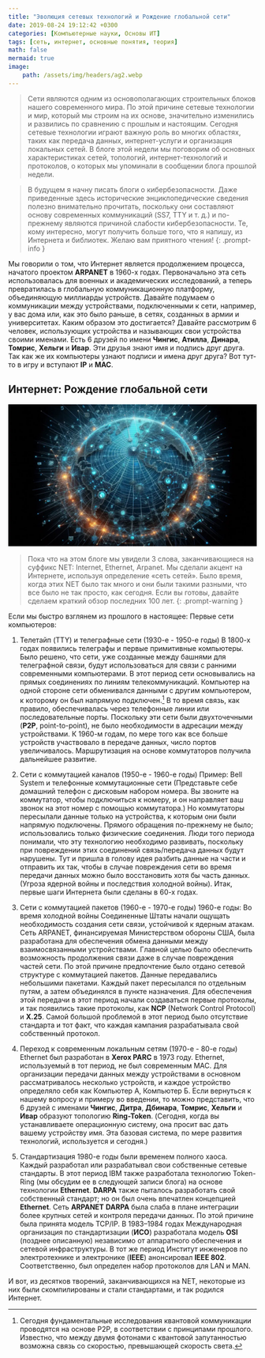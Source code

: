 ```yaml
---
title: "Эволюция сетевых технологий и Рождение глобальной сети"
date: 2019-08-24 19:12:42 +0300
categories: [Компьютерные науки, Основы ИТ]
tags: [сеть, интернет, основные понятия, теория]
math: false
mermaid: true
image:
    path: /assets/img/headers/ag2.webp
---
```


> Сети являются одним из основополагающих строительных блоков нашего современного мира. По этой причине сетевые технологии и мир, который мы строим на их основе, значительно изменились и развились по сравнению с прошлым и настоящим. Сегодня сетевые технологии играют важную роль во многих областях, таких как передача данных, интернет-услуги и организация локальных сетей. В блоге этой недели мы поговорим об основных характеристиках сетей, топологий, интернет-технологий и протоколов, о которых мы упоминали в сообщении блога прошлой недели.

> В будущем я начну писать блоги о кибербезопасности. Даже приведенные здесь исторические энциклопедические сведения полезно внимательно прочитать, поскольку они составляют основу современных коммуникаций (SS7, TTY и т. д.) и по-прежнему являются причиной слабости кибербезопасности. Те, кому интересно, могут получить больше того, что я напишу, из Интернета и библиотек. Желаю вам приятного чтения!
{: .prompt-info }

Мы говорили о том, что Интернет является продолжением процесса, начатого проектом **ARPANET** в 1960-х годах. Первоначально эта сеть использовалась для военных и академических исследований, а теперь превратилась в глобальную коммуникационную платформу, объединяющую миллиарды устройств. Давайте подумаем о коммуникации между устройствами, подключенными к сети, например, у вас дома или, как это было раньше, в сетях, созданных в армии и университетах. Каким образом это достигается? Давайте рассмотрим 6 человек, использующих устройства и называющих свои устройства своими именами. Есть 6 друзей по имени **Чингис**, **Атилла**, **Динара**, **Томрис**, **Хельги** и **Ивар**. Эти друзья знают имя и подпись друг друга. Так как же их компьютеры узнают подписи и имена друг друга? Вот тут-то в игру и вступают **IP** и **MAC**.

## Интернет: Рождение глобальной сети

![body](/assets/img/headers/bodies/ag2.1.webp)

> Пока что на этом блоге мы увидели 3 слова, заканчивающиеся на суффикс NET: Internet, Ethernet, Arpanet.
Мы сделали акцент на Интернете, используя определение «сеть сетей». Было время, когда этих NET было так много и они были такими разными, что все было не так просто, как сегодня. Если вы готовы, давайте сделаем краткий обзор последних 100 лет.
{: .prompt-warning }

Если мы быстро взглянем из прошлого в настоящее: Первые сети компьютеров:


1. Телетайп (TTY) и телеграфные сети (1930-е - 1950-е годы)
В 1800-х годах появились телеграфы и первые примитивные компьютеры. Было решено, что сети, уже созданные между башнями для телеграфной связи, будут использоваться для связи с ранними современными компьютерами. В этот период сети основывались на прямых соединениях по линиям телекоммуникаций. Компьютер на одной стороне сети обменивался данными с другим компьютером, к которому он был напрямую подключен.[^fn-nth-1] В то время связь, как правило, обеспечивалась через телефонные линии или последовательные порты. Поскольку эти сети были двухточечными (**P2P**, point-to-point), не было необходимости в адресации между устройствами. К 1960-м годам, по мере того как все больше устройств участвовало в передаче данных, число портов увеличивалось. Маршрутизация на основе коммутаторов получила дальнейшее развитие.

2. Сети с коммутацией каналов (1950-е - 1960-е годы)
Пример: Bell System и телефонные коммутационные сети
(Представьте себе домашний телефон с дисковым набором номера. Вы звоните на коммутатор, чтобы подключиться к номеру, и он направляет ваш звонок на этот номер с помощью коммутатора.) Но коммутаторы пересылали данные только на устройства, к которым они были напрямую подключены. Прямого обращения по-прежнему не было; использовались только физические соединения. Люди того периода понимали, что эту технологию необходимо развивать, поскольку при повреждении этих соединений связь/передача данных будут нарушены. Тут и пришла в голову идея разбить данные на части и отправить их так, чтобы в случае повреждения сети во время передачи данных можно было восстановить хотя бы часть данных. (Угроза ядерной войны и последствия холодной войны). Итак, первые шаги Интернета были сделаны в 60-х годах.

3. Сети с коммутацией пакетов (1960-е - 1970-е годы)
1960-е годы: Во время холодной войны Соединенные Штаты начали ощущать необходимость создания сети связи, устойчивой к ядерным атакам. Сеть ARPANET, финансируемая Министерством обороны США, была разработана для обеспечения обмена данными между взаимосвязанными устройствами. Главной целью было обеспечить возможность продолжения связи даже в случае повреждения частей сети. По этой причине предпочтение было отдано сетевой структуре с коммутацией пакетов. Данные передавались небольшими пакетами. Каждый пакет пересылался по отдельным путям, а затем объединялся в пункте назначения. Для обеспечения этой передачи в этот период начали создаваться первые протоколы, и так появились такие протоколы, как **NCP** ​​(Network Control Protocol) и **X.25**. Самой большой проблемой в этот период было отсутствие стандарта и тот факт, что каждая кампания разрабатывала свой собственный протокол.

4. Переход к современным локальным сетям (1970-е - 80-е годы)
Ethernet был разработан в **Xerox PARC** в 1973 году. Ethernet, используемый в тот период, не был современным MAC. Для организации передачи данных между устройствами в основном рассматривалось несколько устройств, и каждое устройство определяло себя как Компьютер А, Компьютер Б. Если вернуться к нашему вопросу и примеру во введении, то можно представить, что 6 друзей с именами **Чингис**, **Дитра**, **Дбинара**, **Томрис**, **Хельги** и **Ивар** образуют топологию **Ring-Token**. (Сегодня, когда вы устанавливаете операционную систему, она просит вас дать вашему устройству имя. Эта базовая система, по мере развития технологий, используется и сегодня.)

5. Стандартизация
1980-е годы были временем полного хаоса. Каждый разработал или разрабатывал свои собственные сетевые стандарты. В этот период IBM также разработала технологию Token-Ring (мы обсудим ее в следующей записи блога) на основе технологии **Ethernet**. **DARPA** также пыталось разработать свой собственный стандарт; но он был очень впечатлен концепцией **Ethernet**. Сеть **ARPANET** **DARPA** была слаба в плане интеграции более крупных сетей и контроля передачи данных. По этой причине была принята модель TCP/IP.
В 1983–1984 годах Международная организация по стандартизации (**ИСО**) разработала модель **OSI** (позднее описанную) независимо от аппаратного обеспечения и сетевой инфраструктуры. В тот же период Институт инженеров по электротехнике и электронике (**IEEE**) анонсировал **IEEE 802**. Соответственно, был определен набор протоколов для LAN и MAN.

И вот, из десятков творений, заканчивающихся на NET, некоторые из них были скомпилированы и стали стандартами, и так родился Интернет.

[^fn-nth-1]:Сегодня фундаментальные исследования квантовой коммуникации проводятся на основе P2P, в соответствии с принципами прошлого. Известно, что между двумя фотонами с квантовой запутанностью возможна связь со скоростью, превышающей скорость света.

<!--
```powershell
1..254 | ForEach-Object { 
    $ip = "192.168.1.$_"
    if (Test-Connection -Count 1 -TimeoutMilliseconds 100 $ip -Quiet) {
        try {
            $hostname = [System.Net.Dns]::GetHostEntry($ip).HostName
            Write-Output "$ip - $hostname"
        } catch {
            Write-Output "$ip - Hostname not found"
        }
    }
}
```
```bash
#!/bin/bash

for ip in {1..254}; do
    current_ip="192.168.1.$ip"
    
    if ping -c 1 -W 1 $current_ip &> /dev/null; then
        hostname=$(nslookup $current_ip | awk -F'=' '/name/ {print $2}' | tr -d ' ')
        
        if [ -z "$hostname" ]; then
            hostname="Hostname not found"
        fi
        
        echo "$current_ip - $hostname"
    fi
done

```
-->
